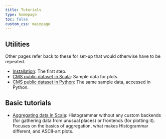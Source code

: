 ```yaml
---
title: Tutorials
type: homepage
toc: false
custom_css: mainpage
---
```


## Utilities

Other pages refer back to these for set-up that would otherwise have to be repeated.

  * [Installation](../install): The first step.
  * [CMS public dataset in Scala](scala-cmsdata): Sample data for plots.
  * [CMS public dataset in Python](python-cmsdata): The same sample data, accessed in Python.

## Basic tutorials

  * [Aggregating data in Scala](scala-basic): Histogrammar without any custom backends (for gathering data from unusual places) or frontends (for plotting it). Focuses on the basics of aggregation, what makes Histogrammar different, and ASCII-art plots.
